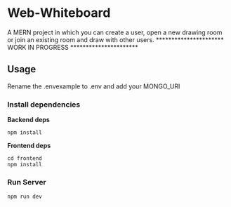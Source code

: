 # Web-Whiteboard

A MERN project in which you can create a user, open a new drawing room or join an existing room and draw with other users.
********************** WORK IN PROGRESS **********************

## Usage
Rename the .envexample to .env and add your MONGO_URI

### Install dependencies
 **Backend deps** <br>
  ```
  npm install
  ```

 **Frontend deps** <br>
 ```
cd frontend
npm install
```

### Run Server
```
npm run dev
```
